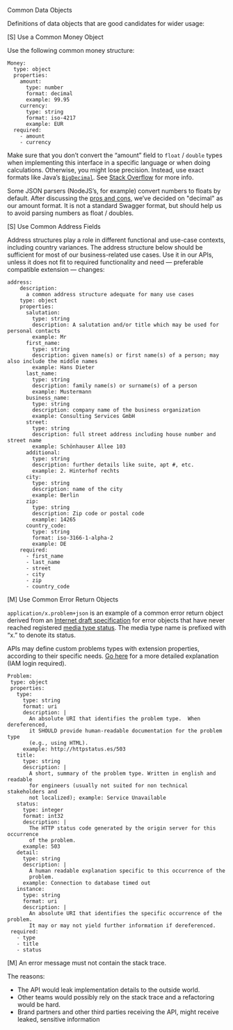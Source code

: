 Common Data Objects

Definitions of data objects that are good candidates for wider usage:

[S] Use a Common Money Object

Use the following common money structure: 

    Money:
      type: object
      properties:
        amount:
          type: number
          format: decimal
          example: 99.95
        currency:
          type: string
          format: iso-4217
          example: EUR
      required:
        - amount
        - currency

Make sure that you don’t convert the “amount” field to `float` / `double` types when implementing this interface in a specific language or when doing calculations. Otherwise, you might lose precision. Instead, use exact formats like Java’s [`BigDecimal`](https://docs.oracle.com/javase/8/docs/api/java/math/BigDecimal.html). See [Stack Overflow](http://stackoverflow.com/a/3730040/342852) for more info.

Some JSON parsers (NodeJS’s, for example) convert numbers to floats by default. After discussing the [pros and cons](https://docs.google.com/spreadsheets/d/12wTj-2w39f69XZGwRDrosNc1yWPwQpGgEs_DCt5ODaQ), we’ve decided on "decimal" as our amount format. It is not a standard Swagger format, but should help us to avoid parsing numbers as float / doubles. 

[S] Use Common Address Fields

Address structures play a role in different functional and use-case contexts, including country variances. The address structure below should be sufficient for most of our business-related use cases. Use it in our APIs, unless it does not fit to required functionality and need — preferable compatible extension — changes:

    address:
        description:
          a common address structure adequate for many use cases
        type: object
        properties:
          salutation:
            type: string
            description: A salutation and/or title which may be used for personal contacts
            example: Mr
          first_name:
            type: string
            description: given name(s) or first name(s) of a person; may also include the middle names
            example: Hans Dieter
          last_name:
            type: string
            description: family name(s) or surname(s) of a person
            example: Mustermann
          business_name:
            type: string
            description: company name of the business organization
            example: Consulting Services GmbH
          street:
            type: string
            description: full street address including house number and street name
            example: Schönhauser Allee 103
          additional:
            type: string
            description: further details like suite, apt #, etc.
            example: 2. Hinterhof rechts
          city:
            type: string
            description: name of the city
            example: Berlin
          zip:
            type: string
            description: Zip code or postal code
            example: 14265
          country_code:
            type: string
            format: iso-3166-1-alpha-2
            example: DE
        required:
          - first_name
          - last_name
          - street
          - city
          - zip
          - country_code

[M] Use Common Error Return Objects

`application/x.problem+json` is an  example of a common error return object derived from an [Internet draft specification](https://tools.ietf.org/html/draft-nottingham-http-problem-07) for error objects that have never reached registered [media type status](http://www.iana.org/assignments/media-types/media-types.xhtml#application). The  media type name is prefixed with “x.” to denote its status. 

APIs may define custom problems types with extension properties, according to their specific needs.  [Go here](https://docs.pennybags.zalan.do/problems) for a more detailed explanation (IAM login required). 

    Problem:
     type: object
     properties:
       type:
         type: string
         format: uri
         description: |
           An absolute URI that identifies the problem type.  When dereferenced,
           it SHOULD provide human-readable documentation for the problem type
           (e.g., using HTML).
         example: http://httpstatus.es/503
       title:
         type: string
         description: |
           A short, summary of the problem type. Written in english and readable 
           for engineers (usually not suited for non technical stakeholders and 
           not localized); example: Service Unavailable
       status:
         type: integer
         format: int32
         description: |
           The HTTP status code generated by the origin server for this occurrence
           of the problem.
         example: 503
       detail:
         type: string
         description: |
           A human readable explanation specific to this occurrence of the
           problem.
         example: Connection to database timed out
       instance:
         type: string
         format: uri
         description: |
           An absolute URI that identifies the specific occurrence of the problem.
           It may or may not yield further information if dereferenced.
     required:
       - type
       - title
       - status


[M] An error message must not contain the stack trace.

The reasons:

* The API would leak implementation details to the outside world.
* Other teams would possibly rely on the stack trace and a refactoring would be hard.
* Brand partners and other third parties receiving the API, might receive leaked, sensitive information
